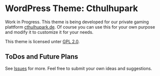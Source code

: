 # WordPress Theme: Cthulhupark

Work in Progress. This theme is being developed for our private gaming plattform [cthulhupark.de](https://cthulhupark.de). Of course you can use this for your own purpose and modify it to customize it for your needs. 

This theme is licensed unter [GPL 2.0](http://www.gnu.org/licenses/gpl-2.0.html).

## ToDos and Future Plans

See [Issues](https://github.com/FeliOdras/WordpressTheme-Cthulhupark/issues) for more. Feel free to submit your own ideas and suggestions.
